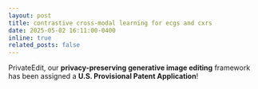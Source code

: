 ```yaml
---
layout: post
title: contrastive cross-modal learning for ecgs and cxrs
date: 2025-05-02 16:11:00-0400
inline: true
related_posts: false
---
```


PrivateEdit, our **privacy-preserving generative image editing** framework has been assigned a **U.S. Provisional Patent Application**!